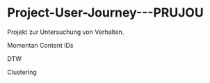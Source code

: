 # Project-User-Journey---PRUJOU

Projekt zur Untersuchung von Verhalten. 

Momentan Content IDs 

DTW

Clustering